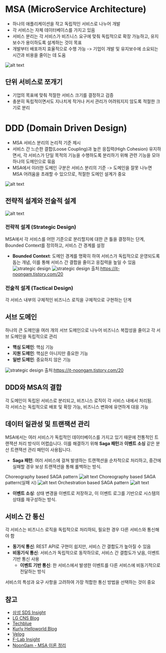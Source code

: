 # MSA (MicroService Architecture)
- 하나의 애플리케이션을 작고 독립적인 서비스로 나누어 개발
- 각 서비스는 자체 데이터베이스를 가지고 있음
- 서비스 분리는 각 서비스가 비즈니스 요구에 맞춰 독립적으로 확장 가능하고, 유지보수가 용이하도록 설계하는 것이 목표
- 개발부터 배포까지 효율적으로 수행 가능 -> 기업이 개발 및 유지보수에 소요되는 시간과 비용을 줄이는 데 도움

![alt text](images/image-2.png)

## 단위 서비스로 쪼개기
- 기업의 목표에 맞춰 적절한 서비스 크기를 결정하고 검증
- 충분히 독립적이면서도 지나치게 작거나 커서 관리가 어려워지지 않도록 적절한 크기로 분리

# DDD (Domain Driven Design)
- MSA 서비스 분리의 논리적 기준 제시
- 서비스 간 느슨한 결합(Loose Coupling)과 높은 응집력(High Cohesion) 유지하면서, 각 서비스가 단일 목적의 기능을 수행하도록 분리하기 위해 관련 기능을 모아 하나의 도메인으로 묶음
- MSA에서 이러한 도메인 구분은 서비스 분리의 기준 -> 도메인을 잘못 나누면 MSA 어려움을 초래할 수 있으므로, 적절한 도메인 설계가 중요

![alt text](images/image.png)
## 전략적 설계와 전술적 설계

![alt text](images/image-3.png)
### 전략적 설계 (Strategic Design)
MSA에서 각 서비스를 어떤 기준으로 분리할지에 대한 큰 틀을 결정하는 단계, Bounded Context를 정의하고, 서비스 간 경계를 설정

- **Bounded Context**: 도메인 경계를 명확히 하여 서비스가 독립적으로 운영되도록 돕는 개념, 이를 통해 서비스 간 결합을 줄이고 응집력을 높일 수 있음
![strategic design](https://img1.daumcdn.net/thumb/R1280x0/?scode=mtistory2&fname=https%3A%2F%2Fblog.kakaocdn.net%2Fdn%2F4Px75%2FbtrAJjYaGLD%2FFkyf0pufNCuOToEEPGTZi0%2Fimg.png)
![strategic design](https://img1.daumcdn.net/thumb/R1280x0/?scode=mtistory2&fname=https%3A%2F%2Fblog.kakaocdn.net%2Fdn%2FpzIur%2FbtrAJSssjA6%2Faw8BtLmrKHBxjpTcvneiAk%2Fimg.png)
출처:https://it-noongam.tistory.com/20
### 전술적 설계 (Tactical Design)
각 서비스 내부의 구체적인 비즈니스 로직을 구체적으로 구현하는 단계

## 서브 도메인

하나의 큰 도메인을 여러 개의 서브 도메인으로 나누어 비즈니스 복잡성을 줄이고 각 서브 도메인을 독립적으로 관리

- **핵심 도메인**: 핵심 기능
- **지원 도메인**: 핵심은 아니지만 중요한 기능
- **일반 도메인**: 중요하지 않은 기능

![strategic design](https://img1.daumcdn.net/thumb/R1280x0/?scode=mtistory2&fname=https%3A%2F%2Fblog.kakaocdn.net%2Fdn%2FGCbCL%2FbtrAHiS6huQ%2FSPfNJpov2GsEcPI1BeKBSK%2Fimg.png)
출처:https://it-noongam.tistory.com/20

## DDD와 MSA의 결합

각 도메인이 독립된 서비스로 분리되고, 비즈니스 로직이 각 서비스 내에서 처리됨.  
각 서비스는 독립적으로 배포 및 확장 가능, 비즈니스 변화에 유연하게 대응 가능

## 데이터 일관성 및 트랜잭션 관리

MSA에서는 여러 서비스가 독립적인 데이터베이스를 가지고 있기 때문에 전통적인 트랜잭션 처리 방식이 어렵습니다. 이를 해결하기 위해 **Saga 패턴**과 **이벤트 소싱** 같은 분산 트랜잭션 관리 패턴이 사용됩니다.

- **Saga 패턴**: 여러 서비스에 걸쳐 발생하는 트랜잭션을 순차적으로 처리하고, 중간에 실패할 경우 보상 트랜잭션을 통해 롤백하는 방식.

Choreography based SAGA pattern
![alt text](images/image-4.png)
Choreography based SAGA pattern(실패 시)
![alt text](images/image-5.png)
Orchestration based SAGA pattern
![alt text](images/image-6.png)

- **이벤트 소싱**: 상태 변경을 이벤트로 저장하고, 이 이벤트 로그를 기반으로 시스템의 상태를 재구성하는 방식.

## 서비스 간 통신

각 서비스는 비즈니스 로직을 독립적으로 처리하되, 필요한 경우 다른 서비스와 통신해야 함

- **동기식 통신**: REST API로 구현이 쉽지만, 서비스 간 결합도가 높아질 수 있음
- **비동기식 통신**: 서비스가 독립적으로 동작하므로, 서비스 간 결합도가 낮음, 이벤트 기반 통신 사용
  - **이벤트 기반 통신**: 한 서비스에서 발생한 이벤트를 다른 서비스에 비동기적으로 전달하는 방식

서비스의 특성과 요구 사항을 고려하여 가장 적합한 통신 방법을 선택하는 것이 중요

## 참고
- [삼성 SDS Insight](https://www.samsungsds.com/kr/insights/1239180_4627.html)
- [LG CNS Blog](https://www.lgcns.com/blog/cns-tech/36171/)
- [Techblue](http://www.techblue.co.kr/?page_id=54395)
- [Kurly Helloworld Blog](https://helloworld.kurly.com/blog/ddd-msa-service-development/)
- [Velog](https://velog.io/@heoseungyeon/MSA-%EC%99%80-DDD-2-DDD%EB%A5%BC-%ED%99%9C%EC%9A%A9%ED%95%9C-MSA)
- [F-Lab Insight](https://f-lab.kr/insight/communication-methods-in-msa)
- [NoonGam - MSA 이론 정리](https://it-noongam.tistory.com/20)